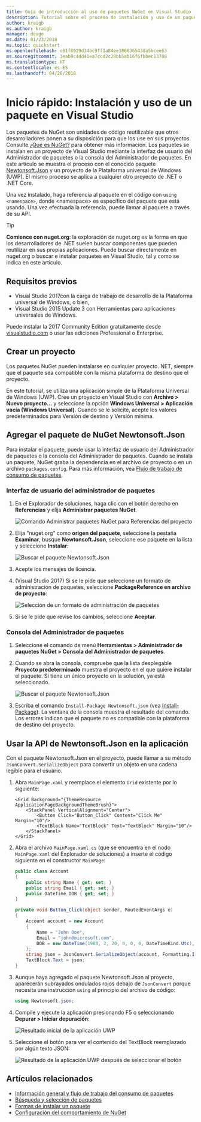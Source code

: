 ```yaml
---
title: Guía de introducción al uso de paquetes NuGet en Visual Studio
description: Tutorial sobre el proceso de instalación y uso de un paquete NuGet en un proyecto de Visual Studio.
author: kraigb
ms.author: kraigb
manager: douge
ms.date: 01/23/2018
ms.topic: quickstart
ms.openlocfilehash: c61f8929d34bc9ff1a84ee186636543da5bcee63
ms.sourcegitcommit: 3eab9c4dd41ea7ccd2c28bb5ab16f6fbbec13708
ms.translationtype: HT
ms.contentlocale: es-ES
ms.lasthandoff: 04/26/2018
---
```

# <a name="quickstart-install-and-use-a-package-in-visual-studio"></a>Inicio rápido: Instalación y uso de un paquete en Visual Studio

Los paquetes de NuGet son unidades de código reutilizable que otros desarrolladores ponen a su disposición para que los use en sus proyectos. Consulte [¿Qué es NuGet?](../What-is-NuGet.md) para obtener más información. Los paquetes se instalan en un proyecto de Visual Studio mediante la interfaz de usuario del Administrador de paquetes o la consola del Administrador de paquetes. En este artículo se muestra el proceso con el conocido paquete [Newtonsoft.Json](https://www.nuget.org/packages/Newtonsoft.Json/) y un proyecto de la Plataforma universal de Windows (UWP). El mismo proceso se aplica a cualquier otro proyecto de .NET o .NET Core.

Una vez instalado, haga referencia al paquete en el código con `using <namespace>`, donde \<namespace\> es específico del paquete que está usando. Una vez efectuada la referencia, puede llamar al paquete a través de su API.

> [!Tip]
> **Comience con nuget.org**: la exploración de nuget.org es la forma en que los desarrolladores de .NET suelen buscar componentes que pueden reutilizar en sus propias aplicaciones. Puede buscar directamente en nuget.org o buscar e instalar paquetes en Visual Studio, tal y como se indica en este artículo.

## <a name="prerequisites"></a>Requisitos previos

- Visual Studio 2017con la carga de trabajo de desarrollo de la Plataforma universal de Windows, o bien,
- Visual Studio 2015 Update 3 con Herramientas para aplicaciones universales de Windows.

Puede instalar la 2017 Community Edition gratuitamente desde [visualstudio.com](https://www.visualstudio.com/) o usar las ediciones Professional o Enterprise.

## <a name="create-a-project"></a>Crear un proyecto

Los paquetes NuGet pueden instalarse en cualquier proyecto. NET, siempre que el paquete sea compatible con la misma plataforma de destino que el proyecto.

En este tutorial, se utiliza una aplicación simple de la Plataforma Universal de Windows (UWP). Cree un proyecto en Visual Studio con **Archivo > Nuevo proyecto...**  y seleccione la opción **Windows Universal > Aplicación vacía (Windows Universal)**. Cuando se le solicite, acepte los valores predeterminados para Versión de destino y Versión mínima.

## <a name="add-the-newtonsoftjson-nuget-package"></a>Agregar el paquete de NuGet Newtonsoft.Json

Para instalar el paquete, puede usar la interfaz de usuario del Administrador de paquetes o la consola del Administrador de paquetes. Cuando se instala un paquete, NuGet graba la dependencia en el archivo de proyecto o en un archivo `packages.config`. Para más información, vea [Flujo de trabajo de consumo de paquetes](../consume-packages/Overview-and-Workflow.md).

### <a name="package-manager-ui"></a>Interfaz de usuario del administrador de paquetes

1. En el Explorador de soluciones, haga clic con el botón derecho en **Referencias** y elija **Administrar paquetes NuGet**.

    ![Comando Administrar paquetes NuGet para Referencias del proyecto](media/QS_Use-02-ManageNuGetPackages.png)

1. Elija "nuget.org" como **origen del paquete**, seleccione la pestaña **Examinar**, busque **Newtonsoft.Json**, seleccione ese paquete en la lista y seleccione  **Instalar**:

    ![Buscar el paquete Newtonsoft.Json](media/QS_Use-03-NewtonsoftJson.png)

1. Acepte los mensajes de licencia.

1. (Visual Studio 2017) Si se le pide que seleccione un formato de administración de paquetes, seleccione **PackageReference en archivo de proyecto**:

    ![Selección de un formato de administración de paquetes](media/QS_Use-03b-SelectFormat.png)

1. Si se le pide que revise los cambios, seleccione **Aceptar**.

### <a name="package-manager-console"></a>Consola del Administrador de paquetes

1. Seleccione el comando de menú **Herramientas > Administrador de paquetes NuGet > Consola del Administrador de paquetes**.

1. Cuando se abra la consola, compruebe que la lista desplegable **Proyecto predeterminado** muestra el proyecto en el que quiere instalar el paquete. Si tiene un único proyecto en la solución, ya está seleccionado.

    ![Buscar el paquete Newtonsoft.Json](media/QS_Use-08-Console1.png)

1. Escriba el comando `Install-Package Newtonsoft.json` (vea [Install-Package](../tools/ps-ref-install-package.md)). La ventana de la consola muestra el resultado del comando. Los errores indican que el paquete no es compatible con la plataforma de destino del proyecto.

## <a name="use-the-newtonsoftjson-api-in-the-app"></a>Usar la API de Newtonsoft.Json en la aplicación

Con el paquete Newtonsoft.Json en el proyecto, puede llamar a su método `JsonConvert.SerializeObject` para convertir un objeto en una cadena legible para el usuario.

1. Abra `MainPage.xaml` y reemplace el elemento `Grid` existente por lo siguiente:

    ```xaml
    <Grid Background="{ThemeResource ApplicationPageBackgroundThemeBrush}">
        <StackPanel VerticalAlignment="Center">
            <Button Click="Button_Click" Content="Click Me" Margin="10"/>
            <TextBlock Name="TextBlock" Text="TextBlock" Margin="10"/>
        </StackPanel>
    </Grid>
    ```

1. Abra el archivo `MainPage.xaml.cs` (que se encuentra en el nodo `MainPage.xaml` del Explorador de soluciones) a inserte el código siguiente en el constructor `MainPage`:

    ```cs
    public class Account
    {
        public string Name { get; set; }
        public string Email { get; set; }
        public DateTime DOB { get; set; }
    }

    private void Button_Click(object sender, RoutedEventArgs e)
    {
        Account account = new Account
        {
            Name = "John Doe",
            Email = "john@microsoft.com",
            DOB = new DateTime(1980, 2, 20, 0, 0, 0, DateTimeKind.Utc),
        };
        string json = JsonConvert.SerializeObject(account, Formatting.Indented);
        TextBlock.Text = json;
    }
    ```

1. Aunque haya agregado el paquete Newtonsoft.Json al proyecto, aparecerán subrayados ondulados rojos debajo de `JsonConvert` porque necesita una instrucción `using` al principio del archivo de código:

    ```cs
    using Newtonsoft.json;
    ```

1. Compile y ejecute la aplicación presionando F5 o seleccionando **Depurar > Iniciar depuración**:

    ![Resultado inicial de la aplicación UWP](media/QS_Use-06-AppStart.png)

1. Seleccione el botón para ver el contenido del TextBlock reemplazado por algún texto JSON:

    ![Resultado de la aplicación UWP después de seleccionar el botón](media/QS_Use-07-AppEnd.png)

## <a name="related-articles"></a>Artículos relacionados

- [Información general y flujo de trabajo del consumo de paquetes](../consume-packages/overview-and-workflow.md)
- [Búsqueda y selección de paquetes](../consume-packages/finding-and-choosing-packages.md)
- [Formas de instalar un paquete](../consume-packages/ways-to-install-a-package.md)
- [Configuración del comportamiento de NuGet](../consume-packages/configuring-nuget-behavior.md)
